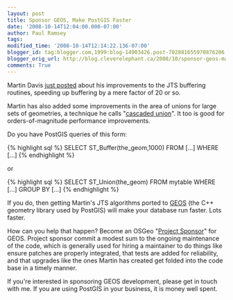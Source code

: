 ```yaml
---
layout: post
title: Sponsor GEOS, Make PostGIS Faster
date: '2008-10-14T12:04:00.000-07:00'
author: Paul Ramsey
tags: 
modified_time: '2008-10-14T12:14:22.136-07:00'
blogger_id: tag:blogger.com,1999:blog-14903426.post-702881655970876206
blogger_orig_url: http://blog.cleverelephant.ca/2008/10/sponsor-geos-make-postgis-faster.html
comments: True
---
```


Martin Davis [just posted](http://lin-ear-th-inking.blogspot.com/2008/10/improvements-to-jts-buffering.html) about his improvements to the JTS buffering routines, speeding up buffering by a mere factor of 20 or so.

Martin has also added some improvements in the area of unions for large sets of geometries, a technique he calls "[cascaded union](http://lin-ear-th-inking.blogspot.com/2007/11/fast-polygon-merging-in-jts-using.html)".  It too is good for orders-of-magnitude performance improvements.

Do you have PostGIS queries of this form:

{% highlight sql %}
SELECT ST_Buffer(the_geom,1000) 
FROM [...] 
WHERE [...]
{% endhighlight %}

or

{% highlight sql %}
SELECT ST_Union(the_geom) 
FROM mytable 
WHERE [...] 
GROUP BY [...]
{% endhighlight %}

If you do, then getting Martin's JTS algorithms ported to [GEOS](http://trac.osgeo.org/geos) (the C++ geometry library used by PostGIS) will make your database run faster. Lots faster. 

How can you help that happen? Become an OSGeo  "[Project Sponsor](http://wiki.osgeo.org/wiki/Project_Sponsorship)" for GEOS. Project sponsor commit a modest sum to the ongoing maintenance of the code, which is generally used for hiring a maintainer to do things like ensure patches are properly integrated, that tests are added for reliability, and that upgrades like the ones Martin has created get folded into the code base in a timely manner.

If you're interested in sponsoring GEOS development, please get in touch with me. If you are using PostGIS in your business, it is money well spent.


